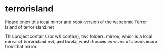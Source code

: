 # terrorisland
Please enjoy this local mirror and book-version of the webcomic Terror Island of terrorisland.net

This project contains (or will contain), two folders: mirror/, which is a local mirror of terrorisland.net, and book/, which houses versions of a book made from that mirror.
